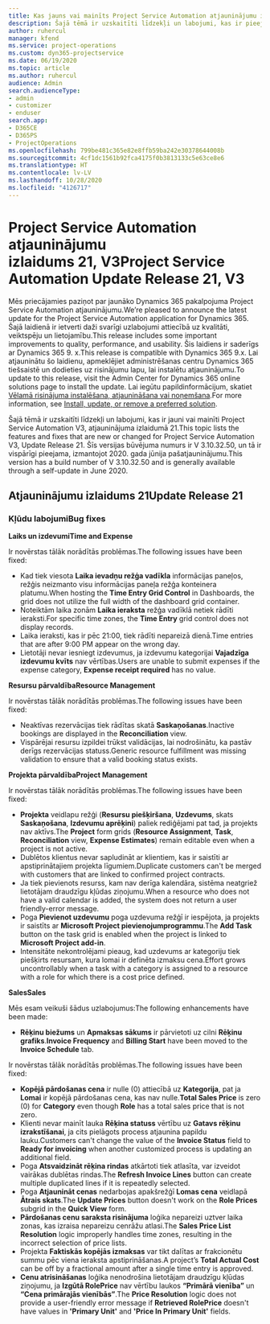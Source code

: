 ```yaml
---
title: Kas jauns vai mainīts Project Service Automation atjauninājumu izlaidumā 21, V3
description: Šajā tēmā ir uzskaitīti līdzekļi un labojumi, kas ir pieejami Project Service Automation atjauninājumu izlaidumā 21, V3.
author: ruhercul
manager: kfend
ms.service: project-operations
ms.custom: dyn365-projectservice
ms.date: 06/19/2020
ms.topic: article
ms.author: ruhercul
audience: Admin
search.audienceType:
- admin
- customizer
- enduser
search.app:
- D365CE
- D365PS
- ProjectOperations
ms.openlocfilehash: 799be481c365e82e8ffb59ba242e30378644008b
ms.sourcegitcommit: 4cf1dc1561b92fca4175f0b3813133c5e63ce8e6
ms.translationtype: HT
ms.contentlocale: lv-LV
ms.lasthandoff: 10/28/2020
ms.locfileid: "4126717"
---
```

# <a name="project-service-automation-update-release-21-v3"></a><span data-ttu-id="ad99f-103">Project Service Automation atjauninājumu izlaidums 21, V3</span><span class="sxs-lookup"><span data-stu-id="ad99f-103">Project Service Automation Update Release 21, V3</span></span>

<span data-ttu-id="ad99f-104">Mēs priecājamies paziņot par jaunāko Dynamics 365 pakalpojuma Project Service Automation atjauninājumu.</span><span class="sxs-lookup"><span data-stu-id="ad99f-104">We’re pleased to announce the latest update for the Project Service Automation application for Dynamics 365.</span></span> <span data-ttu-id="ad99f-105">Šajā laidienā ir ietverti daži svarīgi uzlabojumi attiecībā uz kvalitāti, veiktspēju un lietojamību.</span><span class="sxs-lookup"><span data-stu-id="ad99f-105">This release includes some important improvements to quality, performance, and usability.</span></span> <span data-ttu-id="ad99f-106">Šis laidiens ir saderīgs ar Dynamics 365 9. x.</span><span class="sxs-lookup"><span data-stu-id="ad99f-106">This release is compatible with Dynamics 365 9.x.</span></span> <span data-ttu-id="ad99f-107">Lai atjauninātu šo laidienu, apmeklējiet administrēšanas centru Dynamics 365 tiešsaistē un dodieties uz risinājumu lapu, lai instalētu atjauninājumu.</span><span class="sxs-lookup"><span data-stu-id="ad99f-107">To update to this release, visit the Admin Center for Dynamics 365 online solutions page to install the update.</span></span> <span data-ttu-id="ad99f-108">Lai iegūtu papildinformācijum, skatiet [Vēlamā risinājuma instalēšana, atjaunināšana vai noņemšana](https://docs.microsoft.com/power-platform/admin/install-remove-preferred-solution).</span><span class="sxs-lookup"><span data-stu-id="ad99f-108">For more information, see [Install, update, or remove a preferred solution](https://docs.microsoft.com/power-platform/admin/install-remove-preferred-solution).</span></span>

<span data-ttu-id="ad99f-109">Šajā tēmā ir uzskaitīti līdzekļi un labojumi, kas ir jauni vai mainīti Project Service Automation V3, atjauninājuma izlaidumā 21.</span><span class="sxs-lookup"><span data-stu-id="ad99f-109">This topic lists the features and fixes that are new or changed for Project Service Automation V3, Update Release 21.</span></span> <span data-ttu-id="ad99f-110">Šīs versijas būvējuma numurs ir V 3.10.32.50, un tā ir vispārīgi pieejama, izmantojot 2020. gada jūnija pašatjauninājumu.</span><span class="sxs-lookup"><span data-stu-id="ad99f-110">This version has a build number of V 3.10.32.50 and is generally available through a self-update in June 2020.</span></span>

## <a name="update-release-21"></a><span data-ttu-id="ad99f-111">Atjauninājumu izlaidums 21</span><span class="sxs-lookup"><span data-stu-id="ad99f-111">Update Release 21</span></span>

### <a name="bug-fixes"></a><span data-ttu-id="ad99f-112">Kļūdu labojumi</span><span class="sxs-lookup"><span data-stu-id="ad99f-112">Bug fixes</span></span>

<span data-ttu-id="ad99f-113">**Laiks un izdevumi**</span><span class="sxs-lookup"><span data-stu-id="ad99f-113">**Time and Expense**</span></span>

<span data-ttu-id="ad99f-114">Ir novērstas tālāk norādītās problēmas.</span><span class="sxs-lookup"><span data-stu-id="ad99f-114">The following issues have been fixed:</span></span>

- <span data-ttu-id="ad99f-115">Kad tiek viesota **Laika ievadņu režģa vadīkla** informācijas paneļos, režģis neizmanto visu informācijas paneļa režģa konteinera platumu.</span><span class="sxs-lookup"><span data-stu-id="ad99f-115">When hosting the **Time Entry Grid Control** in Dashboards, the grid does not utilize the full width of the dashboard grid container.</span></span>
- <span data-ttu-id="ad99f-116">Noteiktām laika zonām **Laika ieraksta** režģa vadīklā netiek rādīti ieraksti.</span><span class="sxs-lookup"><span data-stu-id="ad99f-116">For specific time zones, the **Time Entry** grid control does not display records.</span></span>
- <span data-ttu-id="ad99f-117">Laika ieraksti, kas ir pēc 21:00, tiek rādīti nepareizā dienā.</span><span class="sxs-lookup"><span data-stu-id="ad99f-117">Time entries that are after 9:00 PM appear on the wrong day.</span></span>
- <span data-ttu-id="ad99f-118">Lietotāji nevar iesniegt izdevumus, ja izdevumu kategorijai **Vajadzīga izdevumu kvīts** nav vērtības.</span><span class="sxs-lookup"><span data-stu-id="ad99f-118">Users are unable to submit expenses if the expense category, **Expense receipt required** has no value.</span></span>

<span data-ttu-id="ad99f-119">**Resursu pārvaldība**</span><span class="sxs-lookup"><span data-stu-id="ad99f-119">**Resource Management**</span></span>

<span data-ttu-id="ad99f-120">Ir novērstas tālāk norādītās problēmas.</span><span class="sxs-lookup"><span data-stu-id="ad99f-120">The following issues have been fixed:</span></span>

- <span data-ttu-id="ad99f-121">Neaktīvas rezervācijas tiek rādītas skatā **Saskaņošanas**.</span><span class="sxs-lookup"><span data-stu-id="ad99f-121">Inactive bookings are displayed in the **Reconciliation** view.</span></span>
- <span data-ttu-id="ad99f-122">Vispārējai resursu izpildei trūkst validācijas, lai nodrošinātu, ka pastāv derīgs rezervācijas statuss.</span><span class="sxs-lookup"><span data-stu-id="ad99f-122">Generic resource fulfillment was missing validation to ensure that a valid booking status exists.</span></span>

<span data-ttu-id="ad99f-123">**Projekta pārvaldība**</span><span class="sxs-lookup"><span data-stu-id="ad99f-123">**Project Management**</span></span>

<span data-ttu-id="ad99f-124">Ir novērstas tālāk norādītās problēmas.</span><span class="sxs-lookup"><span data-stu-id="ad99f-124">The following issues have been fixed:</span></span>

- <span data-ttu-id="ad99f-125">**Projekta** veidlapu režģi (**Resursu piešķiršana**, **Uzdevums**, skats **Saskaņošana**, **Izdevumu aprēķini**) paliek rediģējami pat tad, ja projekts nav aktīvs.</span><span class="sxs-lookup"><span data-stu-id="ad99f-125">The **Project** form grids (**Resource Assignment**, **Task**, **Reconciliation** view, **Expense Estimates**) remain editable even when a project is not active.</span></span>
- <span data-ttu-id="ad99f-126">Dublētos klientus nevar sapludināt ar klientiem, kas ir saistīti ar apstiprinātajiem projekta līgumiem.</span><span class="sxs-lookup"><span data-stu-id="ad99f-126">Duplicate customers can't be merged with customers that are linked to confirmed project contracts.</span></span>
- <span data-ttu-id="ad99f-127">Ja tiek pievienots resurss, kam nav derīga kalendāra, sistēma neatgriež lietotājam draudzīgu kļūdas ziņojumu.</span><span class="sxs-lookup"><span data-stu-id="ad99f-127">When a resource who does not have a valid calendar is added, the system does not return a user friendly-error message.</span></span>
- <span data-ttu-id="ad99f-128">Poga **Pievienot uzdevumu** poga uzdevuma režģī ir iespējota, ja projekts ir saistīts ar **Microsoft Project pievienojumprogrammu**.</span><span class="sxs-lookup"><span data-stu-id="ad99f-128">The **Add Task** button on the task grid is enabled when the project is linked to **Microsoft Project add-in**.</span></span>
- <span data-ttu-id="ad99f-129">Intensitāte nekontrolējami pieaug, kad uzdevums ar kategoriju tiek piešķirts resursam, kura lomai ir definēta izmaksu cena.</span><span class="sxs-lookup"><span data-stu-id="ad99f-129">Effort grows uncontrollably when a task with a category is assigned to a resource with a role for which there is a cost price defined.</span></span>

<span data-ttu-id="ad99f-130">**Sales**</span><span class="sxs-lookup"><span data-stu-id="ad99f-130">**Sales**</span></span>

<span data-ttu-id="ad99f-131">Mēs esam veikuši šādus uzlabojumus:</span><span class="sxs-lookup"><span data-stu-id="ad99f-131">The following enhancements have been made:</span></span>

- <span data-ttu-id="ad99f-132">**Rēķinu biežums** un **Apmaksas sākums** ir pārvietoti uz cilni **Rēķinu grafiks**.</span><span class="sxs-lookup"><span data-stu-id="ad99f-132">**Invoice Frequency** and **Billing Start** have been moved to the **Invoice Schedule** tab.</span></span>

<span data-ttu-id="ad99f-133">Ir novērstas tālāk norādītās problēmas.</span><span class="sxs-lookup"><span data-stu-id="ad99f-133">The following issues have been fixed:</span></span>

- <span data-ttu-id="ad99f-134">**Kopējā pārdošanas cena** ir nulle (0) attiecībā uz **Kategorija**, pat ja **Lomai** ir kopējā pārdošanas cena, kas nav nulle.</span><span class="sxs-lookup"><span data-stu-id="ad99f-134">**Total Sales Price** is zero (0) for **Category** even though **Role** has a total sales price that is not zero.</span></span>
- <span data-ttu-id="ad99f-135">Klienti nevar mainīt lauka **Rēķina statuss** vērtību uz **Gatavs rēķinu izrakstīšanai**, ja cits pielāgots process atjaunina papildu lauku.</span><span class="sxs-lookup"><span data-stu-id="ad99f-135">Customers can't change the value of the **Invoice Status** field to **Ready for invoicing** when another customized process is updating an additional field.</span></span>
- <span data-ttu-id="ad99f-136">Poga **Atsvaidzināt rēķina rindas** atkārtoti tiek atlasīta, var izveidot vairākas dublētas rindas.</span><span class="sxs-lookup"><span data-stu-id="ad99f-136">The **Refresh Invoice Lines** button can create multiple duplicated lines if it is repeatedly selected.</span></span>
- <span data-ttu-id="ad99f-137">Poga **Atjaunināt cenas** nedarbojas apakšrežģī **Lomas cena** veidlapā **Ātrais skats**.</span><span class="sxs-lookup"><span data-stu-id="ad99f-137">The **Update Prices** button doesn't work on the **Role Prices** subgrid in the **Quick View** form.</span></span>
- <span data-ttu-id="ad99f-138">**Pārdošanas cenu saraksta risinājuma** loģika nepareizi uztver laika zonas, kas izraisa nepareizu cenrāžu atlasi.</span><span class="sxs-lookup"><span data-stu-id="ad99f-138">The **Sales Price List Resolution** logic improperly handles time zones, resulting in the incorrect selection of price lists.</span></span>
- <span data-ttu-id="ad99f-139">Projekta **Faktiskās kopējās izmaksas** var tikt dalītas ar frakcionētu summu pēc viena ieraksta apstiprināšanas.</span><span class="sxs-lookup"><span data-stu-id="ad99f-139">A project’s **Total Actual Cost** can be off by a fractional amount after a single time entry is approved.</span></span>
- <span data-ttu-id="ad99f-140">**Cenu atrisināšanas** loģika nenodrošina lietotājam draudzīgu kļūdas ziņojumu, ja **Izgūtā RolePrice** nav vērtību laukos **“Primārā vienība”** un **“Cena primārajās vienībās”**.</span><span class="sxs-lookup"><span data-stu-id="ad99f-140">The **Price Resolution** logic does not provide a user-friendly error message if **Retrieved RolePrice** doesn't have values in **'Primary Unit'** and **'Price In Primary Unit'** fields.</span></span>
